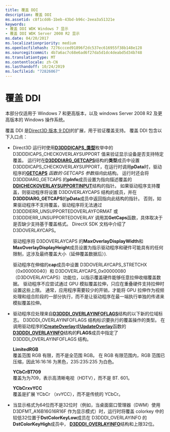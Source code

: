 ```yaml
---
title: 覆盖 DDI
description: 覆盖 DDI
ms.assetid: c8f1cdd6-1beb-43bd-b96c-2eea3a51321e
keywords:
- 覆盖 DDI WDK Windows 7 显示
- 覆盖 DDI WDK Server 2008 R2 显示
ms.date: 04/20/2017
ms.localizationpriority: medium
ms.openlocfilehash: 7276ccced91896f2dc537ec616955f38b148e128
ms.sourcegitcommit: 4b7a6ac7c68e6ad6f27da5d1dc4deabd5d34b748
ms.translationtype: MT
ms.contentlocale: zh-CN
ms.lasthandoff: 10/24/2019
ms.locfileid: "72826067"
---
```

# <a name="overlay-ddi"></a>覆盖 DDI


本部分仅适用于 Windows 7 和更高版本，以及 windows Server 2008 R2 及更高版本的 Windows 操作系统。

覆盖 DDI 是[Direct3D 版本 9 DDI](https://docs.microsoft.com/windows-hardware/drivers/ddi/d3dumddi/index)的扩展，用于验证覆盖支持。 覆盖 DDI 包含以下入口点：

-   Direct3D 运行时使用[**D3DDDICAPS\_类型**](https://docs.microsoft.com/windows-hardware/drivers/ddi/d3dumddi/ne-d3dumddi-_d3dddicaps_type)枚举中的 D3DDDICAPS\_CHECKOVERLAYSUPPORT 值来验证显示设备是否支持特定覆盖。 运行时在[**D3DDDIARG\_GETCAPS**](https://docs.microsoft.com/windows-hardware/drivers/ddi/d3dumddi/ns-d3dumddi-_d3dddiarg_getcaps)结构的**类型**成员中设置 D3DDDICAPS\_CHECKOVERLAYSUPPORT，在运行时调用**pData**时，驱动程序的[**GETCAPS**](https://docs.microsoft.com/windows-hardware/drivers/ddi/d3dumddi/nc-d3dumddi-pfnd3dddi_getcaps) *函数的 GETCAPS 参数指向*此结构。 运行时还会将 D3DDDIARG\_GETCAPS 的**pInfo**成员设置为指向描述覆盖的[**DDICHECKOVERLAYSUPPORTINPUT**](https://docs.microsoft.com/windows-hardware/drivers/ddi/d3dumddi/ns-d3dumddi-_ddicheckoverlaysupportinput)结构的指针。 如果驱动程序支持覆盖，则驱动程序将设置 D3DOVERLAYCAPS 结构的成员，并在**D3DDDIARG\_GETCAPS**的**pData**成员中返回指向此结构的指针。 否则，如果驱动程序不支持覆盖，驱动程序将无法通过 D3DDDIERR\_UNSUPPORTEDOVERLAYFORMAT 或 D3DDDIERR\_UNSUPPORTEDOVERLAY 调用其**GetCaps**函数，具体取决于是否缺少支持基于覆盖格式。 DirectX SDK 文档中介绍了 D3DOVERLAYCAPS。

    驱动程序将 D3DOVERLAYCAPS 的**MaxOverlayDisplayWidth**和**MaxOverlayDisplayHeight**成员设置为指示驱动程序和硬件可能具有的任何限制，这涉及最终覆盖大小（延伸覆盖数据后）).

    驱动程序在伸缩的**cap**成员中设置 D3DOVERLAYCAPS\_STRETCHX （0x00000040）和 D3DOVERLAYCAPS\_0x00000080 （D3DOVERLAYCAPS）功能位，以指示覆盖硬件能够任意拉伸收缩覆盖数据。 驱动程序不应尝试通过 GPU 模拟覆盖拉伸，只应在重叠硬件支持拉伸时设置这些上限。 通常，应用程序需要较少的开销，才能将 GPU 拉伸作为视频处理和组合阶段的一部分执行，而不是让驱动程序在最一端执行单独的传递来模拟覆盖拉伸。

-   驱动程序应处理来自[**D3DDDI\_OVERLAYINFOFLAGS**](https://docs.microsoft.com/windows-hardware/drivers/ddi/d3dumddi/ns-d3dumddi-_d3dddi_overlayinfoflags)结构的以下新的位域标志。 D3DDDI\_OVERLAYINFOFLAGS 结构标识要执行的覆盖操作的类型。 在调用驱动程序的[**CreateOverlay**](https://docs.microsoft.com/windows-hardware/drivers/ddi/d3dumddi/nc-d3dumddi-pfnd3dddi_createoverlay)或[**UpdateOverlay**](https://docs.microsoft.com/windows-hardware/drivers/ddi/d3dumddi/nc-d3dumddi-pfnd3dddi_updateoverlay)函数的[**D3DDDI\_OVERLAYINFO**](https://docs.microsoft.com/windows-hardware/drivers/ddi/d3dumddi/ns-d3dumddi-_d3dddi_overlayinfo)结构的**FLAGS**成员中指定了 D3DDDI\_OVERLAYINFOFLAGS 结构。

    <span id="LimitedRGB"></span><span id="limitedrgb"></span><span id="LIMITEDRGB"></span>**LimitedRGB**  
    覆盖范围 RGB 有限，而不是全范围 RGB。 在 RGB 有限范围内，RGB 范围已压缩，因此16:16:16 为黑色，235:235:235 为白色。

    <span id="YCbCrBT709"></span><span id="ycbcrbt709"></span><span id="YCBCRBT709"></span>**YCbCrBT709**  
    覆盖为为709，表示高清晰电视（HDTV），而不是 BT. 601。

    <span id="YCbCrxvYCC"></span><span id="ycbcrxvycc"></span><span id="YCBCRXVYCC"></span>**YCbCrxvYCC**  
    覆盖是扩展 YCbCr （xvYCC），而不是传统的 YCbCr。

-   当显示格式为64位而不是32位时（例如，当桌面窗口管理器（DWM）使用 D3DFMT\_A16B16G16R16F 作为显示模式）时，运行时将覆盖 colorkey 中的较低32位置于**DstColorKeyLow**成员在 D3DDDI\_OVERLAYINFO 的**DstColorKeyHigh**成员中， [**D3DDDI\_OVERLAYINFO**](https://docs.microsoft.com/windows-hardware/drivers/ddi/d3dumddi/ns-d3dumddi-_d3dddi_overlayinfo)结构和上限32位。

 

 






